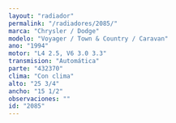 ```yaml
---
layout: "radiador"
permalink: "/radiadores/2085/"
marca: "Chrysler / Dodge"
modelo: "Voyager / Town & Country / Caravan"
ano: "1994"
motor: "L4 2.5, V6 3.0 3.3"
transmision: "Automática"
parte: "432370"
clima: "Con clima"
alto: "25 3/4"
ancho: "15 1/2"
observaciones: ""
id: "2085"
---
```


